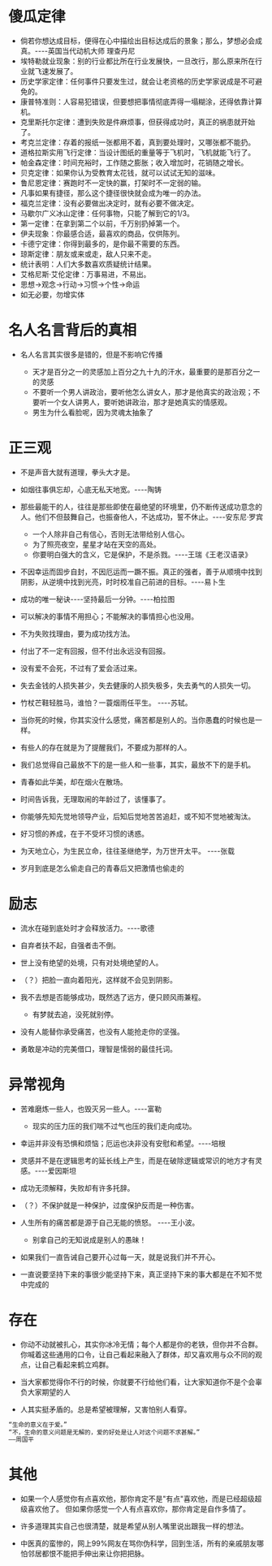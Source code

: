 # 傻瓜定律

- 倘若你想达成目标，便得在心中描绘出目标达成后的景象；那么，梦想必会成真。----英国当代动机大师 理查丹尼
- 埃特勒就业现象：别的行业都比所在行业发展快，一旦改行，那么原来所在行业就飞速发展了。
- 历史学家定律：任何事件只要发生过，就会让老资格的历史学家说成是不可避免的。
- 康普特准则：人容易犯错误，但要想把事情彻底弄得一塌糊涂，还得依靠计算机。
- 克里斯托尔定律：遭到失败是件麻烦事，但获得成功时，真正的祸患就开始了。
- 考克兰定律：存着的报纸一张都用不着，真到要处理时，又哪张都不能扔。
- 道格拉斯实用飞行定律：当设计图纸的重量等于飞机时，飞机就能飞行了。
- 帕金森定律：时间充裕时，工作随之膨胀；收入增加时，花销随之增长。
- 贝克定律：如果你认为受教育太花钱，就可以试试无知的滋味。
- 鲁尼恩定律：赛跑时不一定快的赢，打架时不一定弱的输。
- 凡事如果有捷径，那么这个捷径很快就会成为唯一的办法。
- 福克兰定律：没有必要做出决定时，就有必要不做决定。
- 马歇尔广义冰山定律：任何事物，只能了解到它的1/3。
- 第一定律：在拿到第二个以前，千万别扔掉第一个。
- 伊夫现象：你最感合适，最喜欢的商品，仅供陈列。
- 卡德宁定律：你得到最多的，是你最不需要的东西。
- 琼斯定律：朋友或来或走，敌人只来不走。
- 统计表明：人们大多数喜欢质疑统计结果。
- 艾格尼斯·艾伦定律：万事易进，不易出。
- 思想→观念→行动→习惯→个性→命运
- 如无必要，勿增实体

# 名人名言背后的真相

- 名人名言其实很多是错的，但是不影响它传播

  - 天才是百分之一的灵感加上百分之九十九的汗水，最重要的是那百分之一的灵感
  - 不要听一个男人讲政治，要听他怎么讲女人，那才是他真实的政治观；不要听一个女人讲男人，要听她讲政治，那才是她真实的情感观。
  - 男生为什么看脸呢，因为灵魂太抽象了



# 正三观

- 不是声音大就有道理，拳头大才是。
- 如烟往事俱忘却，心底无私天地宽。----陶铸
- 那些最能干的人，往往是那些即使在最绝望的环境里，仍不断传送成功意念的人。他们不但鼓舞自己，也振奋他人，不达成功，誓不休止。----安东尼·罗宾

  - 一个人除非自己有信心，否则无法带给别人信心。
  - 为了照亮夜空，星星才站在天空的高处。
  - 你要明白强大的含义，它是保护，不是杀戮。----王瑞《王老汉语录》

- 不因幸运而固步自封，不因厄运而一蹶不振。真正的强者，善于从顺境中找到阴影，从逆境中找到光亮，时时校准自己前进的目标。----易卜生

- 成功的唯一秘诀----坚持最后一分钟。----柏拉图

- 可以解决的事情不用担心；不能解决的事情担心也没用。

- 不为失败找理由，要为成功找方法。

- 付出了不一定有回报，但不付出永远没有回报。

- 没有爱不会死，不过有了爱会活过来。

- 失去金钱的人损失甚少，失去健康的人损失极多，失去勇气的人损失一切。

- 竹杖芒鞋轻胜马，谁怕？一蓑烟雨任平生。 ----苏轼。
- 当你死的时候，你其实没什么感觉，痛苦都是别人的。当你愚蠢的时候也是一样。
- 有些人的存在就是为了提醒我们，不要成为那样的人。
- 我们总觉得自己最放不下的是一些人和一些事，其实，最放不下的是手机。

- 青春如此华美，却在烟火在散场。
- 时间告诉我，无理取闹的年龄过了，该懂事了。
- 你能够先知先觉地领导产业，后知后觉地苦苦追赶，或不知不觉地被淘汰。
- 好习惯的养成，在于不受坏习惯的诱惑。
- 为天地立心，为生民立命，往往圣继绝学，为万世开太平。 ----张载
- 岁月到底是怎么偷走自己的青春后又把激情也偷走的


# 励志

- 流水在碰到底处时才会释放活力。----歌德
- 自弃者扶不起，自强者击不倒。
- 世上没有绝望的处境，只有对处境绝望的人。
- （？）把脸一直向着阳光，这样就不会见到阴影。
- 我不去想是否能够成功，既然选了远方，便只顾风雨兼程。

  - 有梦就去追，没死就别停。

- 没有人能替你承受痛苦，也没有人能抢走你的坚强。
- 勇敢是冲动的完美借口，理智是懦弱的最佳托词。

# 异常视角

- 苦难磨炼一些人，也毁灭另一些人。----富勒

  - 现实的压力压的我们喘不过气也压的我们走向成功。

- 幸运并非没有恐惧和烦恼；厄运也决非没有安慰和希望。----培根

- 灵感并不是在逻辑思考的延长线上产生，而是在破除逻辑或常识的地方才有灵感。----爱因斯坦

- 成功无须解释，失败却有许多托辞。

- （？）不保护就是一种保护，过度保护反而是一种伤害。

- 人生所有的痛苦都是源于自己无能的愤怒。 ----王小波。

  - 别拿自己的无知说成是别人的愚昧！

- 如果我们一直告诫自己要开心过每一天，就是说我们并不开心。
- 一直说要坚持下来的事很少能坚持下来，真正坚持下来的事大都是在不知不觉中完成的

# 存在

- 你动不动就被扎心，其实你冰冷无情；每个人都是你的老铁，但你并不合群。你喊着这些通用的口令，让自己看起来融入了群体，却又喜欢用与众不同的观点，让自己看起来鹤立鸡群。
- 当大家都觉得你不行的时候，你就要不行给他们看，让大家知道你不是个会辜负大家期望的人

- 人其实挺矛盾的。总是希望被理解，又害怕别人看穿。

```javascript
“生命的意义在于爱。”
“不，生命的意义问题是无解的，爱的好处是让人对这个问题不求甚解。”
——周国平
```

# 其他

- 如果一个人感觉你有点喜欢他，那你肯定不是"有点"喜欢他，而是已经超级超级喜欢他了。 但如果你感觉一个人有点喜欢你，那你肯定是自作多情了。

- 许多道理其实自己也很清楚，就是希望从别人嘴里说出跟我一样的想法。

- 中医真的蛮惨的，网上99%网友在骂你伪科学，回到生活，所有的亲戚朋友哪怕邻居都恨不能把手伸出来让你把把脉。
